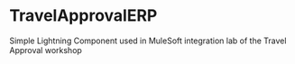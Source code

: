 # TravelApprovalERP
Simple Lightning Component used in MuleSoft integration lab of the Travel Approval workshop
